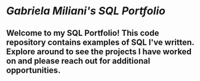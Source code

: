 # *Gabriela Miliani's SQL Portfolio*

## Welcome to my SQL Portfolio! This code repository contains examples of SQL I've written. Explore around to see the projects I have worked on and please reach out for additional opportunities. 
